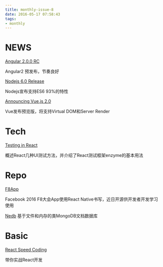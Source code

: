 ```yaml
---
title: monthly-issue-8
date: 2016-05-17 07:58:43
tags:
- monthly
---
```


#  NEWS

[Angular 2.0.0 RC](https://github.com/angular/angular/blob/master/CHANGELOG.md)

Angular2 预发布，节奏良好

[Nodejs 6.0 Release](https://nodejs.org/en/blog/release/v6.0.0/)

Nodejs宣布支持ES6 93%的特性

[Announcing Vue.js 2.0](https://vuejs.org/2016/04/27/announcing-2.0/)

Vue发布预览版，将支持Virtual DOM和Server Render

# Tech

[Testing in React](https://medium.com/javascript-inside/testing-in-react-getting-off-the-ground-5f569f3088a)

概述React几种UI测试方法，并介绍了React测试框架enzyme的基本用法

# Repo

[F8App](https://github.com/fbsamples/f8app)

Facebook 2016 F8大会App使用React Native书写，近日开源供开发者开发学习使用

[Nedb](https://github.com/louischatriot/nedb)
基于文件和内存的类MongoDB文档数据库

# Basic

[React Speed Coding](https://leanpub.com/reactspeedcoding/read)

带你实战React开发
